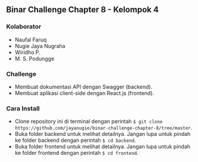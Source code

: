 ## Binar Challenge Chapter 8 - Kelompok 4
### Kolaborator
* Naufal Faruq
* Nugie Jaya Nugraha
* Wiridho P.
* M. S. Podungge
### Challenge
* Membuat dokumentasi API dengan Swagger (backend).
* Membuat aplikasi client-side dengan React.js (frontend).
### Cara Install
* Clone repository ini di terminal dengan perintah `$ git clone https://github.com/jayanugie/binar-challenge-chapter-8/tree/master`.
* Buka folder backend untuk melihat detailnya. Jangan lupa untuk pindah ke folder backend dengan perintah `$ cd backend`.
* Buka folder frontend untuk melihat detailnya. Jangan lupa untuk pindah ke folder frontend dengan perintah `$ cd frontend`.
